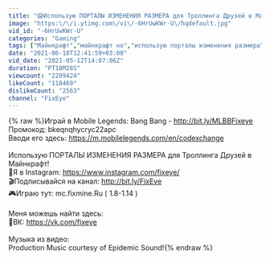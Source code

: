 ```yaml
---
title: "😱Использую ПОРТАЛЫ ИЗМЕНЕНИЯ РАЗМЕРА для Троллинга Друзей в Майнкрафт!"
image: "https:\/\/i.ytimg.com\/vi\/-6HrUwKWr-U\/hqdefault.jpg"
vid_id: "-6HrUwKWr-U"
categories: "Gaming"
tags: ["Майнкрафт","майнкрафт но","использую порталы изменения размера"]
date: "2021-06-18T12:41:59+03:00"
vid_date: "2021-05-12T14:07:06Z"
duration: "PT18M28S"
viewcount: "2209424"
likeCount: "118469"
dislikeCount: "2563"
channel: "FixEye"
---
```

{% raw %}Играй в Mobile Legends: Bang Bang - <a rel="nofollow" target="blank" href="http://bit.ly/MLBBFixeye">http://bit.ly/MLBBFixeye</a><br />Промокод: bkeqnqhycryc22apc<br />Вводи его здесь: <a rel="nofollow" target="blank" href="https://m.mobilelegends.com/en/codexchange">https://m.mobilelegends.com/en/codexchange</a><br /><br />Использую ПОРТАЛЫ ИЗМЕНЕНИЯ РАЗМЕРА для Троллинга Друзей в Майнкрафт!<br />🌟Я в Instagram: <a rel="nofollow" target="blank" href="https://www.instagram.com/fixeye/">https://www.instagram.com/fixeye/</a><br />🎬Подписывайся на канал: <a rel="nofollow" target="blank" href="http://bit.ly/FixEye">http://bit.ly/FixEye</a> <br />🎮Играю тут: mc.fixmine.Ru ( 1.8-1.14 )<br /><br />Меня можешь найти здесь:<br />💬ВК: <a rel="nofollow" target="blank" href="https://vk.com/fixeye">https://vk.com/fixeye</a><br /><br />Музыка из видео: <br />Production Music courtesy of Epidemic Sound!{% endraw %}
